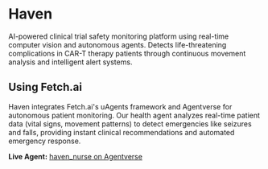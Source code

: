 # Haven

AI-powered clinical trial safety monitoring platform using real-time computer vision and autonomous agents. Detects life-threatening complications in CAR-T therapy patients through continuous movement analysis and intelligent alert systems.

## Using Fetch.ai

Haven integrates Fetch.ai's uAgents framework and Agentverse for autonomous patient monitoring. Our health agent analyzes real-time patient data (vital signs, movement patterns) to detect emergencies like seizures and falls, providing instant clinical recommendations and automated emergency response.

**Live Agent:** [haven_nurse on Agentverse](https://agentverse.ai/agents/agent1q2w5ktcdjujflcq639lp6kj89zupd28yr4dla0z4qampxjf0txwtqjq3ka0)

